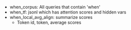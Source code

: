 

* when_corpus: All queries that contain 'when'
* when_tf: jsonl which has attention scores and hidden vars
* when_local_avg_align: summarize scores
  * Token id, token, average scores


